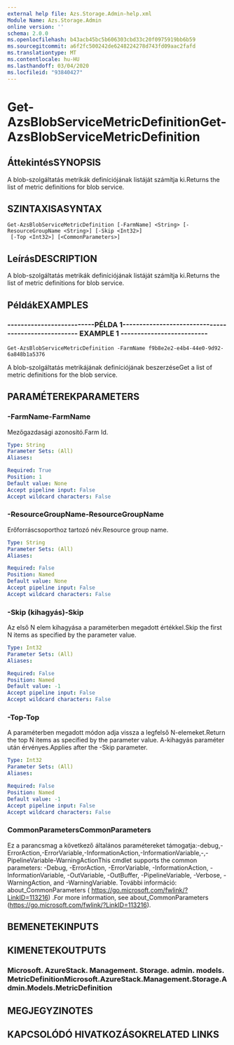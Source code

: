 ```yaml
---
external help file: Azs.Storage.Admin-help.xml
Module Name: Azs.Storage.Admin
online version: ''
schema: 2.0.0
ms.openlocfilehash: b43acb45bc5b606303cbd33c20f0975919bb6b59
ms.sourcegitcommit: a6f2fc500242de6248224278d743fd09aac2fafd
ms.translationtype: MT
ms.contentlocale: hu-HU
ms.lasthandoff: 03/04/2020
ms.locfileid: "93840427"
---
```

# <span data-ttu-id="5f75e-101">Get-AzsBlobServiceMetricDefinition</span><span class="sxs-lookup"><span data-stu-id="5f75e-101">Get-AzsBlobServiceMetricDefinition</span></span>

## <span data-ttu-id="5f75e-102">Áttekintés</span><span class="sxs-lookup"><span data-stu-id="5f75e-102">SYNOPSIS</span></span>
<span data-ttu-id="5f75e-103">A blob-szolgáltatás metrikák definíciójának listáját számítja ki.</span><span class="sxs-lookup"><span data-stu-id="5f75e-103">Returns the list of metric definitions for blob service.</span></span>

## <span data-ttu-id="5f75e-104">SZINTAXISA</span><span class="sxs-lookup"><span data-stu-id="5f75e-104">SYNTAX</span></span>

```
Get-AzsBlobServiceMetricDefinition [-FarmName] <String> [-ResourceGroupName <String>] [-Skip <Int32>]
 [-Top <Int32>] [<CommonParameters>]
```

## <span data-ttu-id="5f75e-105">Leírás</span><span class="sxs-lookup"><span data-stu-id="5f75e-105">DESCRIPTION</span></span>
<span data-ttu-id="5f75e-106">A blob-szolgáltatás metrikák definíciójának listáját számítja ki.</span><span class="sxs-lookup"><span data-stu-id="5f75e-106">Returns the list of metric definitions for blob service.</span></span>

## <span data-ttu-id="5f75e-107">Példák</span><span class="sxs-lookup"><span data-stu-id="5f75e-107">EXAMPLES</span></span>

### <span data-ttu-id="5f75e-108">--------------------------PÉLDA 1--------------------------</span><span class="sxs-lookup"><span data-stu-id="5f75e-108">-------------------------- EXAMPLE 1 --------------------------</span></span>
```
Get-AzsBlobServiceMetricDefinition -FarmName f9b8e2e2-e4b4-44e0-9d92-6a848b1a5376
```

<span data-ttu-id="5f75e-109">A blob-szolgáltatás metrikájának definíciójának beszerzése</span><span class="sxs-lookup"><span data-stu-id="5f75e-109">Get a list of metric definitions for the blob service.</span></span>

## <span data-ttu-id="5f75e-110">PARAMÉTEREK</span><span class="sxs-lookup"><span data-stu-id="5f75e-110">PARAMETERS</span></span>

### <span data-ttu-id="5f75e-111">-FarmName</span><span class="sxs-lookup"><span data-stu-id="5f75e-111">-FarmName</span></span>
<span data-ttu-id="5f75e-112">Mezőgazdasági azonosító.</span><span class="sxs-lookup"><span data-stu-id="5f75e-112">Farm Id.</span></span>

```yaml
Type: String
Parameter Sets: (All)
Aliases: 

Required: True
Position: 1
Default value: None
Accept pipeline input: False
Accept wildcard characters: False
```

### <span data-ttu-id="5f75e-113">-ResourceGroupName</span><span class="sxs-lookup"><span data-stu-id="5f75e-113">-ResourceGroupName</span></span>
<span data-ttu-id="5f75e-114">Erőforráscsoporthoz tartozó név.</span><span class="sxs-lookup"><span data-stu-id="5f75e-114">Resource group name.</span></span>

```yaml
Type: String
Parameter Sets: (All)
Aliases: 

Required: False
Position: Named
Default value: None
Accept pipeline input: False
Accept wildcard characters: False
```

### <span data-ttu-id="5f75e-115">-Skip (kihagyás)</span><span class="sxs-lookup"><span data-stu-id="5f75e-115">-Skip</span></span>
<span data-ttu-id="5f75e-116">Az első N elem kihagyása a paraméterben megadott értékkel.</span><span class="sxs-lookup"><span data-stu-id="5f75e-116">Skip the first N items as specified by the parameter value.</span></span>

```yaml
Type: Int32
Parameter Sets: (All)
Aliases: 

Required: False
Position: Named
Default value: -1
Accept pipeline input: False
Accept wildcard characters: False
```

### <span data-ttu-id="5f75e-117">-Top</span><span class="sxs-lookup"><span data-stu-id="5f75e-117">-Top</span></span>
<span data-ttu-id="5f75e-118">A paraméterben megadott módon adja vissza a legfelső N-elemeket.</span><span class="sxs-lookup"><span data-stu-id="5f75e-118">Return the top N items as specified by the parameter value.</span></span>
<span data-ttu-id="5f75e-119">A-kihagyás paraméter után érvényes.</span><span class="sxs-lookup"><span data-stu-id="5f75e-119">Applies after the -Skip parameter.</span></span>

```yaml
Type: Int32
Parameter Sets: (All)
Aliases: 

Required: False
Position: Named
Default value: -1
Accept pipeline input: False
Accept wildcard characters: False
```

### <span data-ttu-id="5f75e-120">CommonParameters</span><span class="sxs-lookup"><span data-stu-id="5f75e-120">CommonParameters</span></span>
<span data-ttu-id="5f75e-121">Ez a parancsmag a következő általános paramétereket támogatja:-debug,-ErrorAction,-ErrorVariable,-InformationAction,-InformationVariable,-,-PipelineVariable-WarningAction</span><span class="sxs-lookup"><span data-stu-id="5f75e-121">This cmdlet supports the common parameters: -Debug, -ErrorAction, -ErrorVariable, -InformationAction, -InformationVariable, -OutVariable, -OutBuffer, -PipelineVariable, -Verbose, -WarningAction, and -WarningVariable.</span></span> <span data-ttu-id="5f75e-122">További információ: about_CommonParameters ( https://go.microsoft.com/fwlink/?LinkID=113216) .</span><span class="sxs-lookup"><span data-stu-id="5f75e-122">For more information, see about_CommonParameters (https://go.microsoft.com/fwlink/?LinkID=113216).</span></span>

## <span data-ttu-id="5f75e-123">BEMENETEK</span><span class="sxs-lookup"><span data-stu-id="5f75e-123">INPUTS</span></span>

## <span data-ttu-id="5f75e-124">KIMENETEK</span><span class="sxs-lookup"><span data-stu-id="5f75e-124">OUTPUTS</span></span>

### <span data-ttu-id="5f75e-125">Microsoft. AzureStack. Management. Storage. admin. models. MetricDefinition</span><span class="sxs-lookup"><span data-stu-id="5f75e-125">Microsoft.AzureStack.Management.Storage.Admin.Models.MetricDefinition</span></span>

## <span data-ttu-id="5f75e-126">MEGJEGYZI</span><span class="sxs-lookup"><span data-stu-id="5f75e-126">NOTES</span></span>

## <span data-ttu-id="5f75e-127">KAPCSOLÓDÓ HIVATKOZÁSOK</span><span class="sxs-lookup"><span data-stu-id="5f75e-127">RELATED LINKS</span></span>

